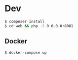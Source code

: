 # Dev

```bash
$ composer install
$ cd web && php -S 0.0.0.0:8081
```
## Docker

```bash
$ docker-compose up
```
